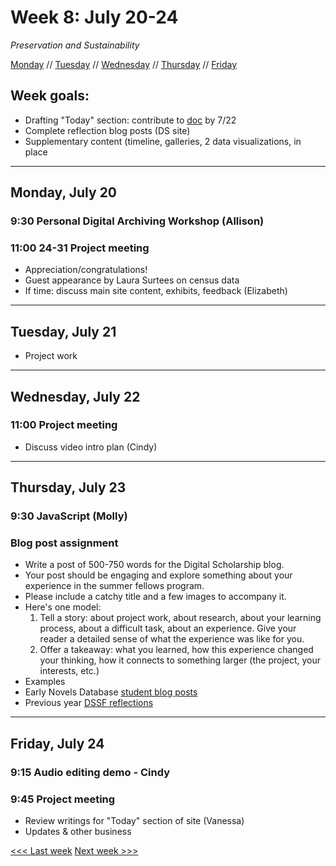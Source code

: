 # Week 8: July 20-24

*Preservation and Sustainability*

[Monday](#monday-july-20) // [Tuesday](#tuesday-july-21) // [Wednesday](#wednesday-july-22) // [Thursday](#thursday-july-23) // [Friday](#friday-july-24)

## Week goals:
- Drafting "Today" section: contribute to [doc]() by 7/22
- Complete reflection blog posts (DS site)
- Supplementary content (timeline, galleries, 2 data visualizations, in place

---

## Monday, July 20

### 9:30 Personal Digital Archiving Workshop (Allison)

### 11:00 24-31 Project meeting
- Appreciation/congratulations!
- Guest appearance by Laura Surtees on census data
- If time: discuss main site content, exhibits, feedback (Elizabeth)
---

## Tuesday, July 21
- Project work

---

## Wednesday, July 22

### 11:00 Project meeting
- Discuss video intro plan (Cindy)

---

## Thursday, July 23

### 9:30 JavaScript (Molly)

### Blog post assignment

- Write a post of 500-750 words for the Digital Scholarship blog.
- Your post should be engaging and explore something about your experience in the summer fellows program.
- Please include a catchy title and a few images to accompany it.
- Here's one model:
  1. Tell a story: about project work, about research, about your learning process, about a difficult task, about an experience. Give your reader a detailed sense of what the experience was like for you.
  2. Offer a takeaway: what you learned, how this experience changed your thinking, how it connects to something larger (the project, your interests, etc.)
 - Examples
  - Early Novels Database [student blog posts](https://earlynovels.github.io/tag/blog/)
  - Previous year [DSSF reflections](http://digitalscholarship.blogs.brynmawr.edu/2017/08/03/weeks-6-8-project-reflections/)

---

## Friday, July 24

### 9:15 Audio editing demo - Cindy

### 9:45 Project meeting
- Review writings for "Today" section of site (Vanessa)
- Updates & other business


[<<< Last week](/7-design.md) [Next week >>>](/9-making.md)
